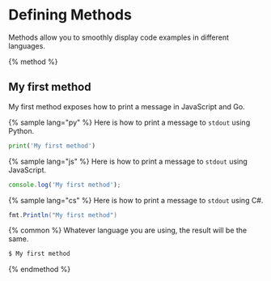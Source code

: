 # Defining Methods

Methods allow you to smoothly display code examples in different languages.

{% method %}
## My first method

My first method exposes how to print a message in JavaScript and Go.

{% sample lang="py" %}
Here is how to print a message to `stdout` using Python.

```py
print('My first method')
```



{% sample lang="js" %}
Here is how to print a message to `stdout` using JavaScript.

```js
console.log('My first method');
```

{% sample lang="cs" %}
Here is how to print a message to `stdout` using C#.

```cs
fmt.Println("My first method")
```

{% common %}
Whatever language you are using, the result will be the same.

```bash
$ My first method
```
{% endmethod %}
